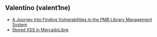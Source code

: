 ## Valentino (valent1ne)

- [A Journey Into Finding Vulnerabilities in the PMB Library Management System](https://blog.3133700.xyz/pmb)
- [Stored XSS in MercadoLibre](https://blog.3133700.xyz/chatxss)
